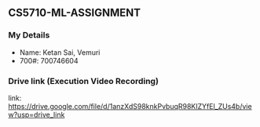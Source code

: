 ## CS5710-ML-ASSIGNMENT

### My Details

- Name: Ketan Sai, Vemuri
- 700#: 700746604

### Drive link (Execution Video Recording)
link: https://drive.google.com/file/d/1anzXdS98knkPvbuqR98KIZYfEl_ZUs4b/view?usp=drive_link
